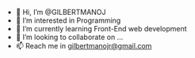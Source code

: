 - 👋 Hi, I’m @GILBERTMANOJ
- 👀 I’m interested in Programming
- 🌱 I’m currently learning Front-End web development
- 💞️ I’m looking to collaborate on ...
- 📫 Reach me in gilbertmanojr@gmail.com

<!---
GILBERTMANOJ/GILBERTMANOJ is a ✨ special ✨ repository because its `README.md` (this file) appears on your GitHub profile.
You can click the Preview link to take a look at your changes.
--->
